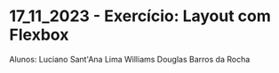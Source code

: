 # 17_11_2023 - Exercício: Layout com Flexbox
Alunos: Luciano Sant'Ana Lima
        Williams Douglas Barros da Rocha
